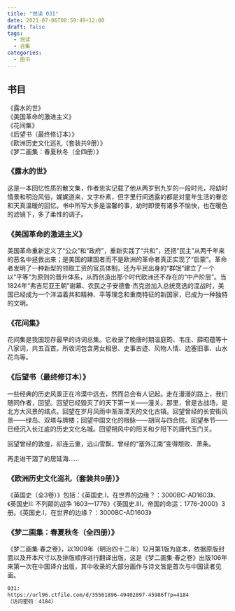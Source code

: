 ```yaml
---
title: "悦读 031"
date: 2021-07-06T08:59:49+12:00
draft: false
tags:
  - 悦读
  - 合集
categories:
  - 图书
---
```


## 书目

《露水的世》  
《美国革命的激进主义》  
《花间集》  
《后望书（最终修订本）》  
《欧洲历史文化巡礼（套装共9册）》  
《梦二画集：春夏秋冬（全四册）》  

<!--more-->

### 《露水的世》

这是一本回忆性质的散文集，作者忠实记载了他从两岁到九岁的一段时光，将幼时情景和明治风俗，娓娓道来，文字朴素，但字里行间透露的都是对童年生活的眷恋和天真温暖的回忆。书中所写大多是温馨的事，幼时即使有诸多不愉快，也在暖色的滤镜下，多了柔性的调子。


### 《美国革命的激进主义》

美国革命重新定义了“公众”和“政府”，重新实践了“共和”，还把“民主”从两千年来的恶名中拯救出来；是美国的建国者而不是欧洲的革命者真正实现了“启蒙”。革命者发明了一种新型的领取工资的官员体制，还为平民出身的“群氓”建立了一个以“平等”为原则的晋升体系，从而创造出那个时代欧洲还不存在的“中产阶层”。当1824年“弗吉尼亚王朝”谢幕、农民之子安德鲁·杰克逊加入总统竞选的混战时，美国已经成为一个洋溢着共和精神、平等理念和重商特征的新国家，已成为一种独特的文明。


### 《花间集》

花间集是我国现存最早的诗词总集。它收录了晚唐时期温庭筠、韦庄、薛昭蕴等十八家词，共五百首。所收词包含男女相思、史事古迹、风物人情、边塞旧事、山水花鸟等。


### 《后望书（最终修订本）》

一些经典的历史风景正在冷漠中远去，然而总会有人记起。走在漫漫的路上，我们随同作者，回望。回望已经毁灭了的天下第一关——潼关。那里，曾是古战场，是北方大风景的结点。回望在岁月风雨中渐渐湮灭的文化古镇。回望曾经的长安街风景——绿岛、双塔与牌楼；回望中国文化的根脉——胡同与四合院。回望奉节——已经沉入长江底的历史文化名城。回望朔风中的阳关和夕阳下的唐代玉门关。

回望曾经的敦煌，祁连云重，远山雪飘，曾经的“塞外江南”变得颓败、萧条。

再走进干涸了的居延海……


### 《欧洲历史文化巡礼（套装共9册）》

《英国史（全3卷）》包括：《英国史.Ⅰ，在世界的边缘？：3000BC-AD1603》、《英国史II: 不列颠的战争 1603—1776》《英国史.Ⅲ，帝国的命运：1776-2000》3册。《英国史.Ⅰ，在世界的边缘？：3000BC-AD1603》


### 《梦二画集：春夏秋冬（全四册）》

《梦二画集·春之卷》，以1909年（明治四十二年）12月第1版为底本，依据原版封面以及开本尺寸以及排版顺序进行翻译出版，这是《梦二画集·春之卷》出版106年来第一次在中国译介出版，其中收录的大部分画作与诗文皆是首次与中国读者见面。

```bash
031: 
https://url96.ctfile.com/d/35561896-49402897-45986f?p=4184
（访问密码：4184）
```